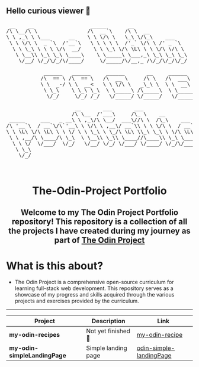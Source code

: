 ## Hello curious viewer 👋
<pre align="center">
 __    __                  _____       __                       
/\ \__/\ \                /\  __`\    /\ \  __                  
\ \ ,_\ \ \___      __    \ \ \/\ \   \_\ \/\_\    ___          
 \ \ \/\ \  _ `\  /'__`\   \ \ \ \ \  /'_` \/\ \ /' _ `\        
  \ \ \_\ \ \ \ \/\  __/    \ \ \_\ \/\ \L\ \ \ \/\ \/\ \       
   \ \__\\ \_\ \_\ \____\    \ \_____\ \___,_\ \_\ \_\ \_\      
    \/__/ \/_/\/_/\/____/     \/_____/\/__,_ /\/_/\/_/\/_/      
                                                                    
            ______   ______     ______       __     ______     ______     ______                 
           /\  == \ /\  == \   /\  __ \     /\ \   /\  ___\   /\  ___\   /\__  _\                
           \ \  _-/ \ \  __<   \ \ \/\ \   _\_\ \  \ \  __\   \ \ \____  \/_/\ \/                
            \ \_\    \ \_\ \_\  \ \_____\ /\_____\  \ \_____\  \ \_____\    \ \_\                
             \/_/     \/_/ /_/   \/_____/ \/_____/   \/_____/   \/_____/     \/_/                
                                                                              
                      __       ___       ___                    
                     /\ \__  /'___\     /\_ \    __             
 _____     ___   _ __\ \ ,_\/\ \__/  ___\//\ \  /\_\    ___     
/\ '__`\  / __`\/\`'__\ \ \/\ \ ,__\/ __`\\ \ \ \/\ \  / __`\   
\ \ \L\ \/\ \L\ \ \ \/ \ \ \_\ \ \_/\ \L\ \\_\ \_\ \ \/\ \L\ \  
 \ \ ,__/\ \____/\ \_\  \ \__\\ \_\\ \____//\____\\ \_\ \____/  
  \ \ \/  \/___/  \/_/   \/__/ \/_/ \/___/ \/____/ \/_/\/___/   
   \ \_\                                                        
    \/_/                                                        
                  
                                                                            
</pre>

<div align="center">

# The-Odin-Project Portfolio


## **Welcome to my **The Odin Project Portfolio** repository! This repository is a collection of all the projects I have created during my journey as part of [The Odin Project](https://www.theodinproject.com/)**


</div>

# What is this about?
- The Odin Project is a comprehensive open-source curriculum for learning full-stack web development. This repository serves as a showcase of my progress and skills acquired through the various projects and exercises provided by the curriculum.



---

<div align="center">

| Project                   | Description        | Link |
|---------------------------|--------------------|------|
| **my-odin-recipes**       | Not yet finished 🔗 | [my-odin-recipe](https://tcker.github.io/odin-recipes.github-io/) |
| **my-odin-simpleLandingPage** | Simple landing page | [odin-simple-landingPage](https://tcker.github.io/odin-simple-landing-page.io/) |

</div>

